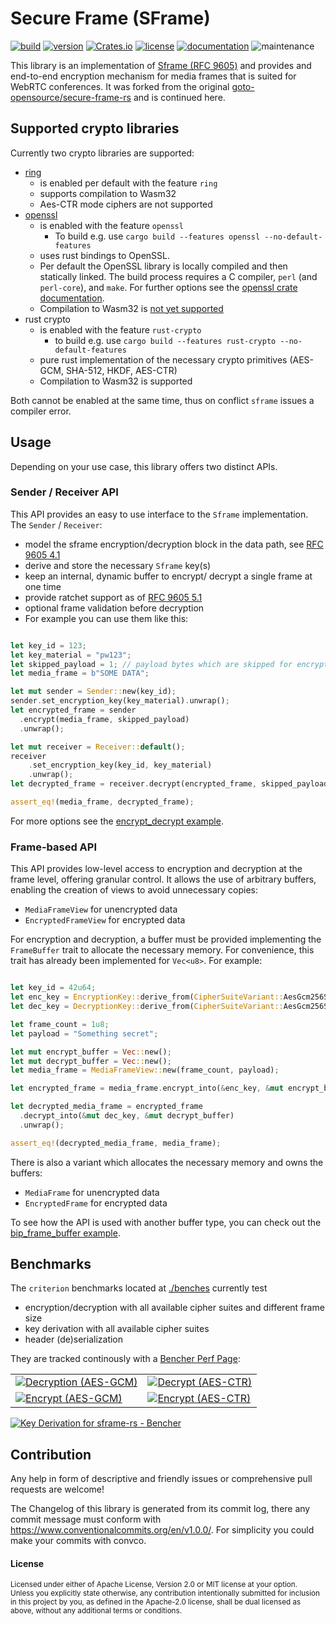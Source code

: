 # Secure Frame (SFrame)

[![build](https://img.shields.io/github/actions/workflow/status/TobTheRock/sframe-rs/ci_cd.yml?branch=main)](https://github.com/TobTheRock/sframe-rs/actions?query=branch%3Amain)
[![version](https://img.shields.io/crates/v/sframe)](https://crates.io/crates/sframe/)
[![Crates.io](https://img.shields.io/crates/d/sframe)](https://crates.io/crates/sframe)
[![license](https://img.shields.io/crates/l/sframe.svg?style=flat)](https://crates.io/crates/sframe/)
[![documentation](https://img.shields.io/badge/docs-latest-blue.svg)](https://docs.rs/sframe/)
![maintenance](https://img.shields.io/maintenance/yes/2025)

This library is an implementation of [Sframe  (RFC 9605)](https://www.rfc-editor.org/rfc/rfc9605.html) and provides and end-to-end encryption mechanism for media frames that is suited for WebRTC conferences.
It was forked from the original [goto-opensource/secure-frame-rs](https://github.com/goto-opensource/secure-frame-rs) and is continued here.

## Supported crypto libraries

Currently two crypto libraries are supported:

- [ring](https://crates.io/crates/ring)
  - is enabled per default with the feature `ring`
  - supports compilation to Wasm32
  - Aes-CTR mode ciphers are not supported
- [openssl](https://crates.io/crates/openssl)
  - is enabled with the feature `openssl`
    - To build e.g. use `cargo build --features openssl --no-default-features`
  - uses rust bindings to OpenSSL.
  - Per default the OpenSSL library is locally compiled and then statically linked. The build process requires a C compiler, `perl` (and `perl-core`), and `make`. For further options see the [openssl crate documentation](https://docs.rs/openssl/0.10.55/openssl/).
  - Compilation to Wasm32 is [not yet supported](https://github.com/sfackler/rust-openssl/issues/1016)
- rust crypto
  - is enabled with the feature `rust-crypto`
    - to build e.g. use `cargo build --features rust-crypto --no-default-features`
  - pure rust implementation of the necessary crypto primitives (AES-GCM, SHA-512, HKDF, AES-CTR)
  - Compilation to Wasm32 is supported

Both cannot be enabled at the same time, thus on conflict `sframe` issues a compiler error.

## Usage

Depending on your use case, this library offers two distinct APIs.

### Sender / Receiver API

This API provides an easy to use interface to the `Sframe` implementation. The `Sender` / `Receiver`:

- model the sframe encryption/decryption block in the data path, see [RFC 9605 4.1](https://www.rfc-editor.org/rfc/rfc9605.html#name-application-context)
- derive and store the necessary `Sframe` key(s)
- keep an internal, dynamic buffer to encrypt/ decrypt a single frame at one time
- provide ratchet support as of [RFC 9605 5.1](https://www.rfc-editor.org/rfc/rfc9605.html#section-5.1)
- optional frame validation before decryption
- For example you can use them like this:

```rust

let key_id = 123;
let key_material = "pw123";
let skipped_payload = 1; // payload bytes which are skipped for encryption
let media_frame = b"SOME DATA";

let mut sender = Sender::new(key_id);
sender.set_encryption_key(key_material).unwrap();
let encrypted_frame = sender
  .encrypt(media_frame, skipped_payload)
  .unwrap();

let mut receiver = Receiver::default();
receiver
    .set_encryption_key(key_id, key_material)
    .unwrap();
let decrypted_frame = receiver.decrypt(encrypted_frame, skipped_payload).unwrap();

assert_eq!(media_frame, decrypted_frame);
```

For more options see the [encrypt_decrypt example](https://github.com/TobTheRock/sframe-rs/blob/feat/low-level-api/examples/encrypt_decrypt.rs).

### Frame-based API

This API provides low-level access to encryption and decryption at the frame level, offering granular control.
It allows the use of arbitrary buffers, enabling the creation of views to avoid unnecessary copies:

- `MediaFrameView` for unencrypted data
- `EncryptedFrameView` for encrypted data

For encryption and decryption, a buffer must be provided implementing the `FrameBuffer` trait to allocate the necessary memory.
For convenience, this trait has already been implemented for `Vec<u8>`.
For example:

```rust

let key_id = 42u64;
let enc_key = EncryptionKey::derive_from(CipherSuiteVariant::AesGcm256Sha512, key_id, "pw123").unwrap();
let dec_key = DecryptionKey::derive_from(CipherSuiteVariant::AesGcm256Sha512, key_id, "pw123").unwrap();

let frame_count = 1u8;
let payload = "Something secret";

let mut encrypt_buffer = Vec::new();
let mut decrypt_buffer = Vec::new();
let media_frame = MediaFrameView::new(frame_count, payload);

let encrypted_frame = media_frame.encrypt_into(&enc_key, &mut encrypt_buffer).unwrap();

let decrypted_media_frame = encrypted_frame
  .decrypt_into(&mut dec_key, &mut decrypt_buffer)
  .unwrap();

assert_eq!(decrypted_media_frame, media_frame);

```

There is also a variant which allocates the necessary memory and owns the buffers:

- `MediaFrame` for unencrypted data
- `EncryptedFrame` for encrypted data

To see how the API is used with another buffer type, you can check out the [bip_frame_buffer example](https://github.com/TobTheRock/sframe-rs/blob/main/examples/bip_frame_buffer.rs).

## Benchmarks

The `criterion` benchmarks located at [./benches](https://github.com/TobTheRock/sframe-rs/tree/feat/low-level-api/benches) currently test

- encryption/decryption with all available cipher suites and different frame size
- key derivation with all available cipher suites
- header (de)serialization

They are tracked continously with a [Bencher Perf Page](https://bencher.dev/perf/sframe-rs?back=L2NvbnNvbGUvb3JnYW5pemF0aW9ucy90b2J0aGVyb2NrL3Byb2plY3RzP3Blcl9wYWdlPTgmcGFnZT0x&key=true&reports_per_page=4&branches_per_page=8&testbeds_per_page=8&benchmarks_per_page=8&reports_page=1&branches_page=1&testbeds_page=1&benchmarks_page=1):

|                        |                  |
|------------------------|------------------|
| [![Decryption (AES-GCM)](https://api.bencher.dev/v0/projects/sframe-rs/perf/img?branches=99fe8511-3287-48d2-93f3-36379605c572&heads=99fe8511-3287-48d2-93f3-36379605c572&testbeds=388324aa-501e-49ca-b012-3e1054b4b2a5%2Cb02e6299-bb69-4543-a09f-e168f88d72a0%2C5725e1c7-0c8c-4dcf-9afc-6ac4ff30c7b7&benchmarks=aa4e3c86-7cbe-4531-9cda-f1718843eece%2C49f6ad47-88db-4648-82f2-cbd9f6c8c0dd%2Ca8fc78f0-437f-4015-bbca-54988a7ef2c3%2Cac01dbfe-7841-4813-9016-e6c2fb5b3e2a%2C7dab951e-b008-4748-9467-bceddbdc6c97%2Cee85f06b-08c8-4741-81e4-c5a7e5a33856%2Cacf725e4-cd56-4471-bd94-ef143db7da78%2C8a5754f5-c03a-495d-b9a8-9ab927ccfebf%2C8fa81434-f422-4dbf-b209-df4a7ec710a8%2C757fa277-0938-49d6-8627-4502a9de9a29&measures=e050a8d7-e788-4ce5-9e95-48870f805da3&start_time=1732795740000&title=Decryption+%28AES-GCM%29)](https://bencher.dev/perf/sframe-rs?key=true&reports_per_page=4&branches_per_page=8&testbeds_per_page=8&benchmarks_per_page=8&reports_page=1&branches_page=1&testbeds_page=1&benchmarks_page=1&branches=99fe8511-3287-48d2-93f3-36379605c572&heads=99fe8511-3287-48d2-93f3-36379605c572&testbeds=388324aa-501e-49ca-b012-3e1054b4b2a5%2Cb02e6299-bb69-4543-a09f-e168f88d72a0%2C5725e1c7-0c8c-4dcf-9afc-6ac4ff30c7b7&benchmarks=aa4e3c86-7cbe-4531-9cda-f1718843eece%2C49f6ad47-88db-4648-82f2-cbd9f6c8c0dd%2Ca8fc78f0-437f-4015-bbca-54988a7ef2c3%2Cac01dbfe-7841-4813-9016-e6c2fb5b3e2a%2C7dab951e-b008-4748-9467-bceddbdc6c97%2Cee85f06b-08c8-4741-81e4-c5a7e5a33856%2Cacf725e4-cd56-4471-bd94-ef143db7da78%2C8a5754f5-c03a-495d-b9a8-9ab927ccfebf%2C8fa81434-f422-4dbf-b209-df4a7ec710a8%2C757fa277-0938-49d6-8627-4502a9de9a29&measures=e050a8d7-e788-4ce5-9e95-48870f805da3&start_time=1732795740000&lower_boundary=false&upper_boundary=false&clear=true&plots_per_page=8&plots_page=1&tab=testbeds&utm_medium=share&utm_source=bencher&utm_content=img&utm_campaign=perf%2Bimg&utm_term=sframe-rs) | [![Decrypt (AES-CTR)](https://api.bencher.dev/v0/projects/sframe-rs/perf/img?branches=99fe8511-3287-48d2-93f3-36379605c572&heads=&testbeds=388324aa-501e-49ca-b012-3e1054b4b2a5%2Cb02e6299-bb69-4543-a09f-e168f88d72a0%2C5725e1c7-0c8c-4dcf-9afc-6ac4ff30c7b7&benchmarks=aa4e3c86-7cbe-4531-9cda-f1718843eece%2C49f6ad47-88db-4648-82f2-cbd9f6c8c0dd%2Ca8fc78f0-437f-4015-bbca-54988a7ef2c3%2Cac01dbfe-7841-4813-9016-e6c2fb5b3e2a%2C7dab951e-b008-4748-9467-bceddbdc6c97%2Cee85f06b-08c8-4741-81e4-c5a7e5a33856%2Cacf725e4-cd56-4471-bd94-ef143db7da78%2C8a5754f5-c03a-495d-b9a8-9ab927ccfebf%2C8fa81434-f422-4dbf-b209-df4a7ec710a8%2C757fa277-0938-49d6-8627-4502a9de9a29&measures=e050a8d7-e788-4ce5-9e95-48870f805da3&start_time=1730649647746&title=Decrypt+%28AES-CTR%29)](https://bencher.dev/perf/sframe-rs?lower_value=false&upper_value=false&lower_boundary=false&upper_boundary=false&x_axis=date_time&branches=99fe8511-3287-48d2-93f3-36379605c572&testbeds=388324aa-501e-49ca-b012-3e1054b4b2a5%2Cb02e6299-bb69-4543-a09f-e168f88d72a0%2C5725e1c7-0c8c-4dcf-9afc-6ac4ff30c7b7&benchmarks=aa4e3c86-7cbe-4531-9cda-f1718843eece%2C49f6ad47-88db-4648-82f2-cbd9f6c8c0dd%2Ca8fc78f0-437f-4015-bbca-54988a7ef2c3%2Cac01dbfe-7841-4813-9016-e6c2fb5b3e2a%2C7dab951e-b008-4748-9467-bceddbdc6c97%2Cee85f06b-08c8-4741-81e4-c5a7e5a33856%2Cacf725e4-cd56-4471-bd94-ef143db7da78%2C8a5754f5-c03a-495d-b9a8-9ab927ccfebf%2C8fa81434-f422-4dbf-b209-df4a7ec710a8%2C757fa277-0938-49d6-8627-4502a9de9a29&measures=e050a8d7-e788-4ce5-9e95-48870f805da3&start_time=1730649647746&tab=plots&plots_search=c1bde76d-0e9a-4435-bdd7-6014ff02bb08&key=true&reports_per_page=4&branches_per_page=8&testbeds_per_page=8&benchmarks_per_page=8&plots_per_page=8&reports_page=1&branches_page=1&testbeds_page=1&benchmarks_page=1&plots_page=1&utm_medium=share&utm_source=bencher&utm_content=img&utm_campaign=perf%2Bimg&utm_term=sframe-rs) |
| [![Encrypt (AES-GCM)](https://api.bencher.dev/v0/projects/sframe-rs/perf/img?branches=99fe8511-3287-48d2-93f3-36379605c572&heads=&testbeds=388324aa-501e-49ca-b012-3e1054b4b2a5%2Cb02e6299-bb69-4543-a09f-e168f88d72a0%2C5725e1c7-0c8c-4dcf-9afc-6ac4ff30c7b7&benchmarks=757fa277-0938-49d6-8627-4502a9de9a29%2C957e48a3-1efe-4fe5-a1dd-d8c5405d77d9&measures=e050a8d7-e788-4ce5-9e95-48870f805da3&start_time=1730649647746&title=Encrypt+%28AES-GCM%29)](https://bencher.dev/perf/sframe-rs?lower_value=false&upper_value=false&lower_boundary=false&upper_boundary=false&x_axis=date_time&branches=99fe8511-3287-48d2-93f3-36379605c572&testbeds=388324aa-501e-49ca-b012-3e1054b4b2a5%2Cb02e6299-bb69-4543-a09f-e168f88d72a0%2C5725e1c7-0c8c-4dcf-9afc-6ac4ff30c7b7&measures=e050a8d7-e788-4ce5-9e95-48870f805da3&start_time=1730649647746&tab=benchmarks&plots_search=c1bde76d-0e9a-4435-bdd7-6014ff02bb08&key=true&reports_per_page=4&branches_per_page=8&testbeds_per_page=8&benchmarks_per_page=8&plots_per_page=8&reports_page=1&branches_page=1&testbeds_page=1&benchmarks_page=3&plots_page=1&clear=true&benchmarks_search=encrypt&benchmarks=757fa277-0938-49d6-8627-4502a9de9a29%2C957e48a3-1efe-4fe5-a1dd-d8c5405d77d9&utm_medium=share&utm_source=bencher&utm_content=img&utm_campaign=perf%2Bimg&utm_term=sframe-rs) | [![Encrypt (AES-CTR)](https://api.bencher.dev/v0/projects/sframe-rs/perf/img?branches=99fe8511-3287-48d2-93f3-36379605c572&heads=&testbeds=388324aa-501e-49ca-b012-3e1054b4b2a5%2Cb02e6299-bb69-4543-a09f-e168f88d72a0%2C5725e1c7-0c8c-4dcf-9afc-6ac4ff30c7b7&benchmarks=acf725e4-cd56-4471-bd94-ef143db7da78%2C8a5754f5-c03a-495d-b9a8-9ab927ccfebf%2C8fa81434-f422-4dbf-b209-df4a7ec710a8&measures=e050a8d7-e788-4ce5-9e95-48870f805da3&start_time=1730649647746&title=Encrypt+%28AES-CTR%29)](https://bencher.dev/perf/sframe-rs?lower_value=false&upper_value=false&lower_boundary=false&upper_boundary=false&x_axis=date_time&branches=99fe8511-3287-48d2-93f3-36379605c572&testbeds=388324aa-501e-49ca-b012-3e1054b4b2a5%2Cb02e6299-bb69-4543-a09f-e168f88d72a0%2C5725e1c7-0c8c-4dcf-9afc-6ac4ff30c7b7&measures=e050a8d7-e788-4ce5-9e95-48870f805da3&start_time=1730649647746&tab=benchmarks&plots_search=c1bde76d-0e9a-4435-bdd7-6014ff02bb08&key=true&reports_per_page=4&branches_per_page=8&testbeds_per_page=8&benchmarks_per_page=8&plots_per_page=8&reports_page=1&branches_page=1&testbeds_page=1&benchmarks_page=2&plots_page=1&clear=true&benchmarks_search=encrypt&benchmarks=acf725e4-cd56-4471-bd94-ef143db7da78%2C8a5754f5-c03a-495d-b9a8-9ab927ccfebf%2C8fa81434-f422-4dbf-b209-df4a7ec710a8&utm_medium=share&utm_source=bencher&utm_content=img&utm_campaign=perf%2Bimg&utm_term=sframe-rs) |
<a href="https://bencher.dev/perf/sframe-rs?lower_value=false&upper_value=false&lower_boundary=false&upper_boundary=false&x_axis=date_time&branches=99fe8511-3287-48d2-93f3-36379605c572&testbeds=388324aa-501e-49ca-b012-3e1054b4b2a5%2Cb02e6299-bb69-4543-a09f-e168f88d72a0%2C5725e1c7-0c8c-4dcf-9afc-6ac4ff30c7b7&measures=e050a8d7-e788-4ce5-9e95-48870f805da3&start_time=1730649647746&tab=benchmarks&plots_search=c1bde76d-0e9a-4435-bdd7-6014ff02bb08&key=true&reports_per_page=4&branches_per_page=8&testbeds_per_page=8&benchmarks_per_page=8&plots_per_page=8&reports_page=1&branches_page=1&testbeds_page=1&benchmarks_page=1&plots_page=1&clear=true&benchmarks_search=key&benchmarks=abd325b0-57e2-411c-8a86-4ef6d1c45279%2Cf144e648-b192-4514-81fc-f14bca4fba41%2Cf817d982-5073-45d1-8727-021569683502&utm_medium=share&utm_source=bencher&utm_content=img&utm_campaign=perf%2Bimg&utm_term=sframe-rs"><img src="https://api.bencher.dev/v0/projects/sframe-rs/perf/img?branches=99fe8511-3287-48d2-93f3-36379605c572&heads=&testbeds=388324aa-501e-49ca-b012-3e1054b4b2a5%2Cb02e6299-bb69-4543-a09f-e168f88d72a0%2C5725e1c7-0c8c-4dcf-9afc-6ac4ff30c7b7&benchmarks=abd325b0-57e2-411c-8a86-4ef6d1c45279%2Cf144e648-b192-4514-81fc-f14bca4fba41%2Cf817d982-5073-45d1-8727-021569683502&measures=e050a8d7-e788-4ce5-9e95-48870f805da3&start_time=1730649647746&title=Key+Derivation" title="Key Derivation" alt="Key Derivation for sframe-rs - Bencher" /></a>

## Contribution

Any help in form of descriptive and friendly issues or comprehensive pull requests are welcome!

The Changelog of this library is generated from its commit log, there any commit message must conform with <https://www.conventionalcommits.org/en/v1.0.0/>. For simplicity you could make your commits with convco.

#### License

<sup>
Licensed under either of Apache License, Version 2.0 or MIT license at your option.
</sup>

<br>

<sub>
Unless you explicitly state otherwise, any contribution intentionally submitted for inclusion in this project by you, as defined in the Apache-2.0 license, shall be dual licensed as above, without any additional terms or conditions.
</sub>
